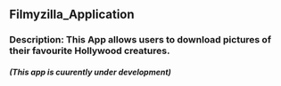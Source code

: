 ## Filmyzilla_Application

### Description: This App allows users to download pictures of their favourite Hollywood creatures.
##### (This app is cuurently under development)
